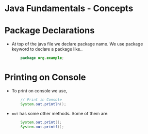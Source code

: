 # Java Fundamentals - Concepts

# Package Declarations
* At top of the  java file we declare package name. We use package keyword to declare a package like..

    ```java
        package org.example;
    ```

# Printing on Console
* To print on console we use,

    ```java
        // Print in Console
        System.out.println();
    ```

* `out` has some other methods. Some of them are:

    ```java
        System.out.print();
        System.out.printf();
    ```